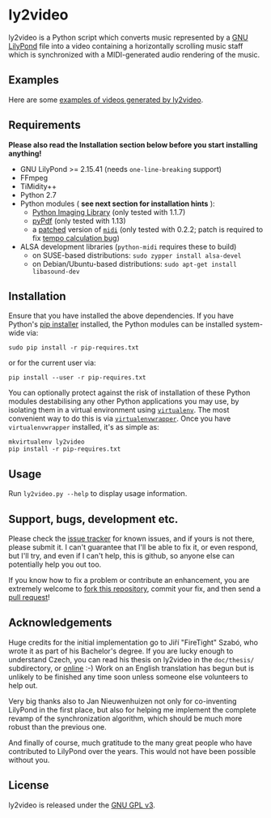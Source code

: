 # ly2video

ly2video is a Python script which converts music represented by a [GNU
LilyPond](http://lilypond.org) file into a video containing a
horizontally scrolling music staff which is synchronized with a
MIDI-generated audio rendering of the music.

## Examples

Here are some [examples of videos generated by ly2video](http://www.youtube.com/playlist?list=PLfRwjd606WZlxRU_kaUPagX3-Uv-SYRMH).

## Requirements

**Please also read the Installation section below before you start installing anything!**

* GNU LilyPond >= 2.15.41 (needs `one-line-breaking` support)
* FFmpeg
* TiMidity++
* Python 2.7
* Python modules ( **see next section for installation hints** ):
    * [Python Imaging Library](http://www.pythonware.com/products/pil/) (only tested with 1.1.7)
    * [pyPdf](http://pypi.python.org/pypi/pyPdf) (only tested with 1.13)
    * a [patched](https://github.com/aspiers/python-midi) version of [`midi`](https://github.com/vishnubob/python-midi) (only tested with 0.2.2; patch is required to fix [tempo calculation bug](https://github.com/vishnubob/python-midi/pull/6))
* ALSA development libraries (`python-midi` requires these to build)
    * on SUSE-based distributions: `sudo zypper install alsa-devel`
    * on Debian/Ubuntu-based distributions: `sudo apt-get install libasound-dev`

## Installation

Ensure that you have installed the above dependencies.  If you have
Python's [pip installer](http://www.pip-installer.org) installed, the
Python modules can be installed system-wide via:

    sudo pip install -r pip-requires.txt

or for the current user via:

    pip install --user -r pip-requires.txt

You can optionally protect against the risk of installation of these
Python modules destabilising any other Python applications you may
use, by isolating them in a virtual environment using
[`virtualenv`](http://www.virtualenv.org/en/latest/).  The most
convenient way to do this is via
[`virtualenvwrapper`](http://virtualenvwrapper.readthedocs.org/en/latest/).
Once you have `virtualenvwrapper` installed, it's as simple as:

    mkvirtualenv ly2video
    pip install -r pip-requires.txt

## Usage

Run `ly2video.py --help` to display usage information.

## Support, bugs, development etc.

Please check the [issue tracker](https://github.com/aspiers/ly2video/issues)
for known issues, and if yours is not there, please submit it.
I can't guarantee that I'll be able to fix it, or even respond,
but I'll try, and even if I can't help, this is github, so anyone else
can potentially help you out too.

If you know how to fix a problem or contribute an enhancement, you are
extremely welcome to [fork this repository](https://github.com/aspiers/ly2video/fork_select),
commit your fix, and then send a [pull request](https://help.github.com/articles/using-pull-requests)!

## Acknowledgements

Huge credits for the initial implementation go to Jiří "FireTight"
Szabó, who wrote it as part of his Bachelor's degree.  If you are
lucky enough to understand Czech, you can read his thesis on ly2video
in the `doc/thesis/` subdirectory, or
[online](http://is.muni.cz/th/359741/fi_b/text_prace.pdf) :-) Work on
an English translation has begun but is unlikely to be finished any
time soon unless someone else volunteers to help out.

Very big thanks also to Jan Nieuwenhuizen not only for co-inventing
LilyPond in the first place, but also for helping me implement the
complete revamp of the synchronization algorithm, which should be
much more robust than the previous one.

And finally of course, much gratitude to the many great people who
have contributed to LilyPond over the years.  This would not have
been possible without you.

## License

ly2video is released under the [GNU GPL v3](http://www.gnu.org/licenses/gpl.html).
